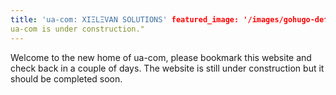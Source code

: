 ```yaml
---
title: 'ua-com: XIΞLΞVAN SOLUTIONS' featured_image: '/images/gohugo-default-sample-hero-image.jpg' description: "
ua-com is under construction."
---
```


Welcome to the new home of ua-com, please bookmark this website and check back in a couple of days. The website is still
under construction but it should be completed soon.
